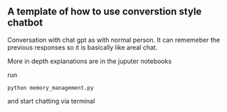 ## A template of how to use converstion style chatbot
Conversation with chat gpt as with normal person. It can rememeber the previous responses so it is basically like areal chat.

More in depth explanations are in the juputer notebooks

run

`python memory_management.py`

and start chatting via terminal